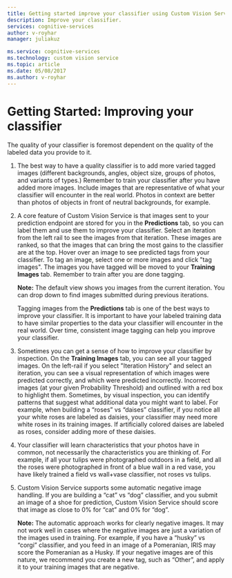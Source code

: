 ```yaml
---
title: Getting started improve your classifier using Custom Vision Service machine learning | Microsoft Docs
description: Improve your classifier.
services: cognitive-services
author: v-royhar
manager: juliakuz

ms.service: cognitive-services
ms.technology: custom vision service
ms.topic: article
ms.date: 05/08/2017
ms.author: v-royhar
---
```


# Getting Started: Improving your classifier

The quality of your classifier is foremost dependent on the quality of the labeled data you provide to it. 

1. The best way to have a quality classifier is to add more varied tagged images (different backgrounds, angles, object size, groups of photos, and variants of types.) Remember to train your classifier after you have added more images. Include images that are representative of what your classifier will encounter in the real world. Photos in context are better than photos of objects in front of neutral backgrounds, for example.

2. A core feature of Custom Vision Service is that images sent to your prediction endpoint are stored for you in the **Predictions** tab, so you can label them and use them to improve your classifier. Select an iteration from the left rail to see the images from that iteration. These images are ranked, so that the images that can bring the most gains to the classifier are at the top. Hover over an image to see predicted tags from your classifier. To tag an image, select one or more images and click "tag images". The images you have tagged will be moved to your **Training Images** tab. Remember to train after you are done tagging. 

   **Note:** The default view shows you images from the current iteration. You can drop down to find images submitted during previous iterations. 

   Tagging images from the **Predictions** tab is one of the best ways to improve your classifier. It is important to have your labeled training data to have similar properties to the data your classifier will encounter in the real world. Over time, consistent image tagging can help you improve your classifier.

3. Sometimes you can get a sense of how to improve your classifier by inspection. On the **Training Images** tab, you can see all your tagged images. On the left-rail if you select "Iteration History" and select an iteration, you can see a visual representation of which images were predicted correctly, and which were predicted incorrectly. Incorrect images (at your given Probability Threshold) and outlined with a red box to highlight them. Sometimes, by visual inspection, you can identify patterns that suggest what additional data you might want to label. For example, when building a “roses” vs “daises” classifier, if you notice all your white roses are labeled as daisies, your classifier may need more white roses in its training images. If artificially colored daises are labeled as roses, consider adding more of these daisies. 

4. Your classifier will learn characteristics that your photos have in common, not necessarily the characteristics you are thinking of. For example, if all your tulips were photographed outdoors in a field, and all the roses were photographed in front of a blue wall in a red vase, you have likely trained a field vs wall+vase classifier, not roses vs tulips. 

5. Custom Vision Service supports some automatic negative image handling. If you are building a “cat” vs “dog” classifier, and you submit an image of a shoe for prediction, Custom Vision Service should score that image as close to 0% for “cat” and 0% for “dog”. 

   **Note:** The automatic approach works for clearly negative images. It may not work well in cases where the negative images are just a variation of the images used in training. For example, if you have a “husky” vs “corgi” classifier, and you feed in an image of a Pomeranian, IRIS may score the Pomeranian as a Husky. If your negative images are of this nature, we recommend you create a new tag, such as “Other”, and apply it to your training images that are negative.
